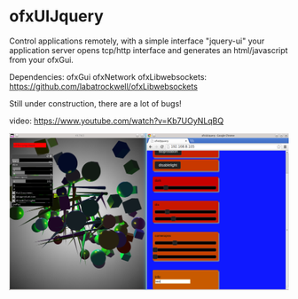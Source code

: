 # ofxUIJquery

Control applications remotely, with a simple interface "jquery-ui"
your application server opens tcp/http interface and generates an html/javascript from your ofxGui.


Dependencies:
ofxGui
ofxNetwork
ofxLibwebsockets: https://github.com/labatrockwell/ofxLibwebsockets

Still under construction, there are a lot of bugs!

video:
https://www.youtube.com/watch?v=Kb7UOyNLqBQ

![alt tag](https://github.com/kashimAstro/ofxUIJquery/blob/master/1.png)
